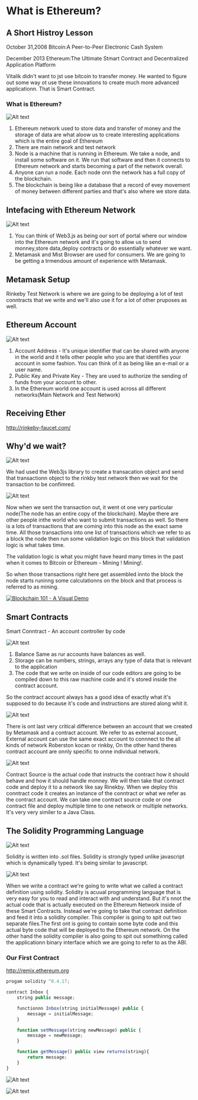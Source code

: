 # What is Ethereum?

## A Short Histroy Lesson

October 31,2008 
Bitcoin:A Peer-to-Peer Electronic Cash System

December 2013 Ethereum:The Ultimate Stmart Contract and Decentralized Application Platform

Vitalik didn't want to jst use bitcoin to transfer money. He wanted to figure out some way ot use these innovations to create much more advanced applicationn. That is Smart Contract.

### What is Ethereum?
![Alt text](https://raw.githubusercontent.com/Tyebile/Ethereum-and-Solidity-Guide/master/res/network.jpg)

1. Ethereum network used to store data and transfer of money and the storage of data are what aloow us to create interesting applications which is the entire goal of Ethereum
2. There are main network and test network
3. Node is a machine that is running in Ethereum. We take a node, and install some software on it. We run that software and then it connects to Ethereum network and starts becoming a part of the network overall.
4. Anyone can run a node. Each node onn the network has a full copy of the blockchain.
5. The blockchain is being like a database that a record of evey movement of money between different parties and that's also where we store data.

## Intefacing with Ethereum Network
![Alt text](https://raw.githubusercontent.com/Tyebile/Ethereum-and-Solidity-Guide/master/res/Interfacing.jpg)

1. You can think of Web3.js as being our sort of portal where our window into the Ethereum network and it's going to allow us to send monney,store data,deploy contracts or do essentially whatever we want.
2. Metamask and Mist Browser are used for consumers. We are going to be getting a trmendous amount of experience with Metamask.

## Metamask Setup

Rinkeby Test Network is where we are going to be deploying a lot of test conntracts that we write and we'll also use it for a lot of other pruposes as well.

## Ethereum Account
![Alt text](https://raw.githubusercontent.com/Tyebile/Ethereum-and-Solidity-Guide/master/res/account.jpg)

1. Account Address - It's unique identifier that can be shared with anyone in the world and it tells other people who you are that identifies your account in some fashion. You can think of it as being like an e-mail or a user name.
2. Public Key and Private Key - They are used to authorize the sending of funds from your account to other.
3. In the Ethereum world one account is used across all different networks(Main Network and Test Network)

## Receiving Ether

http://rinkeby-faucet.com/

## Why'd we wait?
![Alt text](https://raw.githubusercontent.com/Tyebile/Ethereum-and-Solidity-Guide/master/res/wait.jpg)

We had used the Web3js library to create a transacation object and send that transactionn object to the rinkby test network then we wait for the transaction to be confimred.

![Alt text](https://raw.githubusercontent.com/Tyebile/Ethereum-and-Solidity-Guide/master/res/transaction.jpg)

Now when we sent the transaction out, it went ot one very particular node(The node has an entire copy of the blockchain). Maybe there are other people inthe world who want to submit transactions as well. So there is a lots of transactions that are coming into this node as the exact same time. All those transactions into one list of transactions which we refer to as a block the node then run some validation logic on this block that validation logic is what takes time.

The validation logic is what you might have heard many times in the past when it comes to Bitcoin or Ethereum - Mining ! Mining!.

So when those transactions right here get assembled innto the block the node starts runinng some calculationns on the block and that process is referred to as mining.

[![Blockchain 101 - A Visual Demo](https://i.ytimg.com/vi/_160oMzblY8/hqdefault.jpg?sqp=-oaymwEXCNACELwBSFryq4qpAwkIARUAAIhCGAE=&rs=AOn4CLDFXF4TIRjsoFpo5ZRo71oKHDd4qQ)](https://www.youtube.com/watch?v=_160oMzblY8)

## Smart Contracts

Smart Conntract - An account controller by code

![Alt text](https://raw.githubusercontent.com/Tyebile/Ethereum-and-Solidity-Guide/master/res/contract_account.jpg)

1. Balance Same as rur accounts have balances as well.
2. Storage can be numbers, strings, arrays any type of data that is relevant to the application
3. The code that we write on inside of our code editors are going to be compiled down to this raw machine code and it's stored inside the contract account.

So the contract account always has a good idea of exactly what it's supposed to do because it's code and instructions are stored along whit it.

![Alt text](https://raw.githubusercontent.com/Tyebile/Ethereum-and-Solidity-Guide/master/res/different_from_account.jpg)

There is ont last very critical difference between an account that we created by Metamask and a contract account. We refer to as external account, External account can use the same exact account to connnect to the all kinds of network Roberston kocan or rinkby, On the other hand theres contract account are onnly specific to onne individual network.

![Alt text](https://raw.githubusercontent.com/Tyebile/Ethereum-and-Solidity-Guide/master/res/contract_source.jpg)

Contract Source is the actual code that instructs the contract how it should behave and how it should handle monney. We will then take that contract code and deploy it to a network like say Rinekby. When we deploy this conntract code it creates an instance of the conntract or what we refer as the contract account. We can take one contract source code or one contract file and deploy multiple time to one network or multiple networks. It's very very similer to a Java Class.

## The Solidity Programming Language

![Alt text](https://raw.githubusercontent.com/Tyebile/Ethereum-and-Solidity-Guide/master/res/solidity.jpg)

Solidity is written into .sol files. Solidity is strongly typed unlike javascript which is dynamically typed. It's being similar to javascript.

![Alt text](https://raw.githubusercontent.com/Tyebile/Ethereum-and-Solidity-Guide/master/res/definition.jpg)

When we write a contract we're going to write what we called a contract definition using solidity. Solidity is acuual programming language that is very easy for you to read and interact with and understand. But it's nnot the actual code that is actually executed on the Ethereum Network inside of these Smart Contracts. Instead we're going to take that contract definition and feed it into a solidity compiler. This compiler is going to spit out two separate files.The first ont is going to contain some byte code and this actual byte code that will be deployed to the Ethereum network. On the other hand the solidity compiler is also going to spit out somethinng called the applicationn binary interface which we are going to refer to as the ABI.

### Our First Contract

http://remix.ethereum.org

```javascript
progam solidity ^0.4.17;

contract Inbox {
    string public message;

    functionnn Inbox(string initialMessage) public {
        message = initialMessage;
    }

    function setMessage(string newMessage) public {
        message = newMessage;
    }

    function getMessage() public view returns(string){
        return message;
    }
}
```

![Alt text](https://raw.githubusercontent.com/Tyebile/Ethereum-and-Solidity-Guide/master/res/first_contract.jpg)

![Alt text](https://raw.githubusercontent.com/Tyebile/Ethereum-and-Solidity-Guide/master/res/function.jpg)